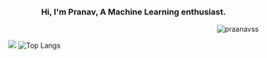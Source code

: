 <h3 align="center">Hi, I'm Pranav, A Machine Learning enthusiast.</h3>

<p align="right"> <img src="https://komarev.com/ghpvc/?username=praanavss&label=Profile%20views&color=0e75b6&style=flat" alt="praanavss" /> </p>

![](https://raw.githubusercontent.com/pranavvss/github-stats/master/generated/overview.svg#gh-dark-mode-only)
![Top Langs](https://github-readme-stats.vercel.app/api/top-langs/?username=pranavvss&langs_count=8&layout=compact&show_icons=true&theme=radical)
